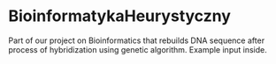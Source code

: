 # BioinformatykaHeurystyczny

Part of our project on Bioinformatics that rebuilds DNA sequence after process of hybridization using genetic algorithm. Example input inside.
